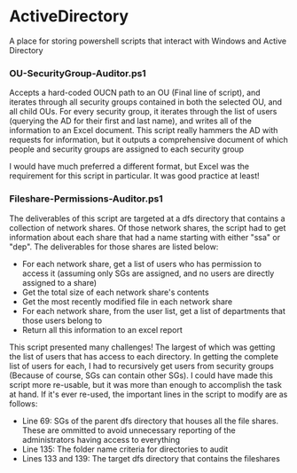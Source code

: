 # ActiveDirectory
A place for storing powershell scripts that interact with Windows and Active Directory

### OU-SecurityGroup-Auditor.ps1
Accepts a hard-coded OUCN path to an OU (Final line of script), and iterates through all security groups contained in both the selected OU, and all child OUs. For every security group, it iterates through the list of users (querying the AD for their first and last name), and writes all of the information to an Excel document. This script really hammers the AD with requests for information, but it outputs a comprehensive document of which people and security groups are assigned to each security group

I would have much preferred a different format, but Excel was the requirement for this script in particular. It was good practice at least!

### Fileshare-Permissions-Auditor.ps1
The deliverables of this script are targeted at a dfs directory that contains a collection of network shares. Of those network shares, the script had to get information about each share that had a name starting with either "ssa" or "dep". The deliverables for those shares are listed below: 
* For each network share, get a list of users who has permission to access it (assuming only SGs are assigned, and no users are directly assigned to a share)
* Get the total size of each network share's contents
* Get the most recently modified file in each network share
* For each network share, from the user list, get a list of departments that those users belong to
* Return all this information to an excel report

This script presented many challenges! The largest of which was getting the list of users that has access to each directory. In getting the complete list of users for each, I had to recursively get users from security groups (Because of course, SGs can contain other SGs). I could have made this script more re-usable, but it was more than enough to accomplish the task at hand. If it's ever re-used, the important lines in the script to modify are as follows:

* Line 69: SGs of the parent dfs directory that houses all the file shares. These are ommitted to avoid unnecessary reporting of the administrators having access to everything
* Line 135: The folder name criteria for directories to audit
* Lines 133 and 139: The target dfs directory that contains the fileshares
